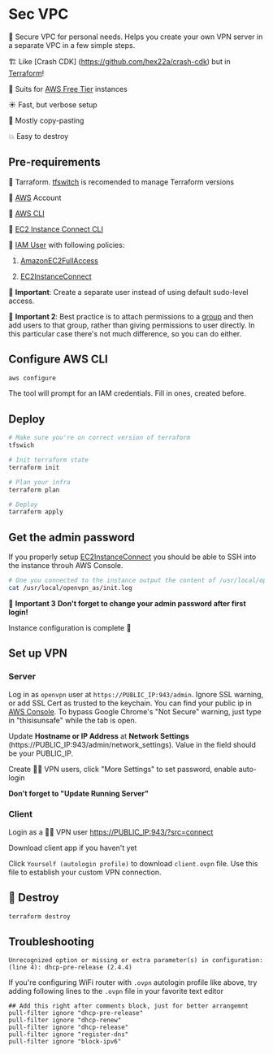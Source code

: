 # Sec VPC

🔐 Secure VPC for personal needs. Helps you create your own VPN server in a separate VPC in a few simple steps. 

🏗 Like [Crash CDK] (https://github.com/hex22a/crash-cdk) but in [Terraform](https://www.terraform.io/)!

💸 Suits for [AWS Free Tier](https://aws.amazon.com/free/) instances

☀️ Fast, but verbose setup

👯‍ Mostly copy-pasting 

💥 Easy to destroy

## Pre-requirements

🚜 Tarraform. [tfswitch](https://github.com/warrensbox/terraform-switcher) is recomended to manage Terraform versions

🧾 [AWS](https://aws.amazon.com/) Account

🚜 [AWS CLI](https://docs.aws.amazon.com/cli/latest/userguide/cli-chap-install.html)

🔌 [EC2 Instance Connect CLI](https://docs.aws.amazon.com/AWSEC2/latest/UserGuide/ec2-instance-connect-set-up.html#ec2-instance-connect-install-eic-CLI)

🤖 [IAM User](https://console.aws.amazon.com/iam/home#/users) with following policies:

1. [AmazonEC2FullAccess](https://console.aws.amazon.com/iam/home#/policies/arn:aws:iam::aws:policy/AmazonEC2FullAccess$serviceLevelSummary)

3. [EC2InstanceConnect](https://console.aws.amazon.com/iam/home#/policies/arn:aws:iam::aws:policy/EC2InstanceConnect$serviceLevelSummary)

💭 **Important**: Create a separate user instead of using default sudo-level access.

💭 **Important 2**: Best practice is to attach permissions to a [group](https://console.aws.amazon.com/iam/home#/groups) and then add users to that group, rather than giving permissions to user directly. In this particular case there's not much difference, so you can do either.

## Configure AWS CLI

```bash
aws configure
```

The tool will prompt for an IAM credentials. Fill in ones, created before.

## Deploy

```bash
# Make sure you're on correct version of terraform
tfswich

# Init terraform state
terraform init

# Plan your infra
terraform plan

# Deploy
tarraform apply
```

## Get the admin password

If you properly setup [EC2InstanceConnect](https://console.aws.amazon.com/iam/home#/policies/arn:aws:iam::aws:policy/EC2InstanceConnect$serviceLevelSummary) you should be able to SSH into the instance throuh AWS Console.

```bash
# One you connected to the instance output the content of /usr/local/openvpn_as/init.log and look for openvpn default superuser password
cat /usr/local/openvpn_as/init.log
```

💭 **Important 3**
__Don't forget to change your admin password after first login!__

Instance configuration is complete 🎉

## Set up VPN

### Server

Log in as  `openvpn` user at `https://PUBLIC_IP:943/admin`. Ignore SSL warning, or add SSL Cert as trusted to the keychain. You can find your public ip in [AWS Console](https://console.aws.amazon.com/). To bypass Google Chrome's "Not Secure" warning, just type in "thisisunsafe" while the tab is open. 

Update __Hostname or IP Address__ at __Network Settings__ (https://PUBLIC_IP:943/admin/network_settings). Value in the field should be your PUBLIC_IP.

Create 👩‍💻 VPN users, click "More Settings" to set password, enable auto-login

__Don't forget to "Update Running Server"__

### Client

Login as a 👩‍💻 VPN user [https://PUBLIC_IP:943/?src=connect](https://PUBLIC_IP:943/?src=connect)

Download client app if you haven't yet

Click `Yourself (autologin profile)` to download `client.ovpn` file. Use this file to establish your custom VPN connection.

## 🚨 Destroy

```bash
terraform destroy
```

## Troubleshooting

```
Unrecognized option or missing or extra parameter(s) in configuration: (line 4): dhcp-pre-release (2.4.4)
``` 

If you're configuring WiFi router with `.ovpn` autologin profile like above, try adding following lines to the `.ovpn` file in your favorite text editor

```
## Add this right after comments block, just for better arrangemnt
pull-filter ignore "dhcp-pre-release"
pull-filter ignore "dhcp-renew"
pull-filter ignore "dhcp-release"
pull-filter ignore "register-dns"
pull-filter ignore "block-ipv6"
```

